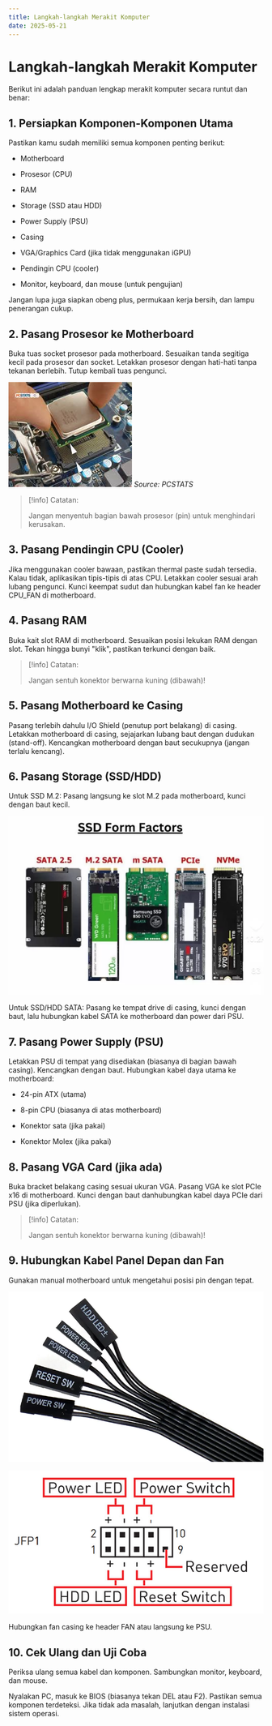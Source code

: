 ```yaml
---
title: Langkah-langkah Merakit Komputer
date: 2025-05-21
---
```


# Langkah-langkah Merakit Komputer

Berikut ini adalah panduan lengkap merakit komputer secara runtut dan benar:

## 1. Persiapkan Komponen-Komponen Utama

Pastikan kamu sudah memiliki semua komponen penting berikut:

- Motherboard

- Prosesor (CPU)

- RAM

- Storage (SSD atau HDD)

- Power Supply (PSU)

- Casing

- VGA/Graphics Card (jika tidak menggunakan iGPU)

- Pendingin CPU (cooler)

- Monitor, keyboard, dan mouse (untuk pengujian)

Jangan lupa juga siapkan obeng plus, permukaan kerja bersih, dan lampu penerangan cukup.

## 2. Pasang Prosesor ke Motherboard

Buka tuas socket prosesor pada motherboard. Sesuaikan tanda segitiga kecil pada prosesor dan socket. Letakkan prosesor dengan hati-hati tanpa tekanan berlebih. Tutup kembali tuas pengunci.

![Segitiga Prosesor](triangle.png)
_Source: PCSTATS_

> [!info] Catatan:
>
> Jangan menyentuh bagian bawah prosesor (pin) untuk menghindari kerusakan.

## 3. Pasang Pendingin CPU (Cooler)

Jika menggunakan cooler bawaan, pastikan thermal paste sudah tersedia. Kalau tidak, aplikasikan tipis-tipis di atas CPU. Letakkan cooler sesuai arah lubang pengunci. Kunci keempat sudut dan hubungkan kabel fan ke header CPU_FAN di motherboard.

## 4. Pasang RAM

Buka kait slot RAM di motherboard. Sesuaikan posisi lekukan RAM dengan slot. Tekan hingga bunyi "klik", pastikan terkunci dengan baik.

> [!info] Catatan:
>
> Jangan sentuh konektor berwarna kuning (dibawah)!

## 5. Pasang Motherboard ke Casing

Pasang terlebih dahulu I/O Shield (penutup port belakang) di casing.
Letakkan motherboard di casing, sejajarkan lubang baut dengan dudukan (stand-off). Kencangkan motherboard dengan baut secukupnya (jangan terlalu kencang).

## 6. Pasang Storage (SSD/HDD)

Untuk SSD M.2: Pasang langsung ke slot M.2 pada motherboard, kunci dengan baut kecil.

![SSD](ssd.png)

Untuk SSD/HDD SATA: Pasang ke tempat drive di casing, kunci dengan baut, lalu hubungkan kabel SATA ke motherboard dan power dari PSU.

## 7. Pasang Power Supply (PSU)

Letakkan PSU di tempat yang disediakan (biasanya di bagian bawah casing). Kencangkan dengan baut. Hubungkan kabel daya utama ke motherboard:

- 24-pin ATX (utama)

- 8-pin CPU (biasanya di atas motherboard)

- Konektor sata (jika pakai)

- Konektor Molex (jika pakai)

## 8. Pasang VGA Card (jika ada)

Buka bracket belakang casing sesuai ukuran VGA. Pasang VGA ke slot PCIe x16 di motherboard. Kunci dengan baut danhubungkan kabel daya PCIe dari PSU (jika diperlukan).

> [!info] Catatan:
>
> Jangan sentuh konektor berwarna kuning (dibawah)!

## 9. Hubungkan Kabel Panel Depan dan Fan

Gunakan manual motherboard untuk mengetahui posisi pin dengan tepat.

![Front Kabel](kabel-front.png)

![Front Panel](front-panel.png)

Hubungkan fan casing ke header FAN atau langsung ke PSU.

## 10. Cek Ulang dan Uji Coba

Periksa ulang semua kabel dan komponen. Sambungkan monitor, keyboard, dan mouse.

Nyalakan PC, masuk ke BIOS (biasanya tekan DEL atau F2). Pastikan semua komponen terdeteksi. Jika tidak ada masalah, lanjutkan dengan instalasi sistem operasi.
